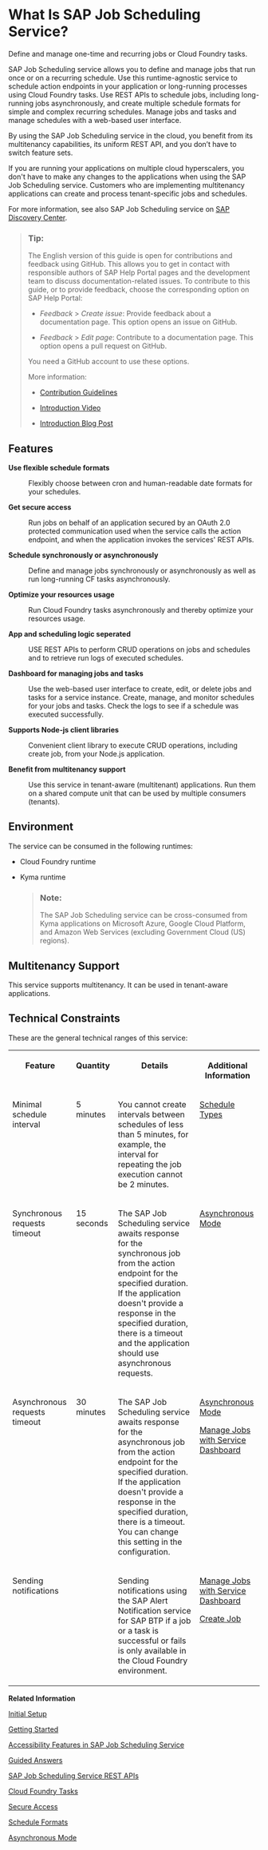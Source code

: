 <!-- loio22c2df4d22cb4a05af4c9502a67597ae -->

# What Is SAP Job Scheduling Service?

Define and manage one-time and recurring jobs or Cloud Foundry tasks.

SAP Job Scheduling service allows you to define and manage jobs that run once or on a recurring schedule. Use this runtime-agnostic service to schedule action endpoints in your application or long-running processes using Cloud Foundry tasks. Use REST APIs to schedule jobs, including long-running jobs asynchronously, and create multiple schedule formats for simple and complex recurring schedules. Manage jobs and tasks and manage schedules with a web-based user interface.

By using the SAP Job Scheduling service in the cloud, you benefit from its multitenancy capabilities, its uniform REST API, and you don’t have to switch feature sets.

If you are running your applications on multiple cloud hyperscalers, you don't have to make any changes to the applications when using the SAP Job Scheduling service. Customers who are implementing multitenancy applications can create and process tenant-specific jobs and schedules.

For more information, see also SAP Job Scheduling service on [SAP Discovery Center](https://discovery-center.cloud.sap/serviceCatalog/job-scheduling-service?service_plan=standard&region=all&commercialModel=cloud).

> ### Tip:  
> The English version of this guide is open for contributions and feedback using GitHub. This allows you to get in contact with responsible authors of SAP Help Portal pages and the development team to discuss documentation-related issues. To contribute to this guide, or to provide feedback, choose the corresponding option on SAP Help Portal:
> 
> -   *Feedback* \> *Create issue*: Provide feedback about a documentation page. This option opens an issue on GitHub.
> 
> -   *Feedback* \> *Edit page*: Contribute to a documentation page. This option opens a pull request on GitHub.
> 
> 
> You need a GitHub account to use these options.
> 
> More information:
> 
> -   [Contribution Guidelines](https://help.sap.com/docs/open-documentation-initiative/contribution-guidelines/readme.html)
> 
> -   [Introduction Video](https://www.youtube.com/watch?v=WJ0oarMlVW4)
> 
> -   [Introduction Blog Post](https://blogs.sap.com/2021/11/29/sap-btp-documentation-goes-github-new-collaboration-process/)



<a name="loio22c2df4d22cb4a05af4c9502a67597ae__section_o3j_hhf_ynb"/>

## Features


<dl>
<dt><b>

Use flexible schedule formats 

</b></dt>
<dd>

Flexibly choose between cron and human-readable date formats for your schedules.



</dd><dt><b>

Get secure access 

</b></dt>
<dd>

Run jobs on behalf of an application secured by an OAuth 2.0 protected communication used when the service calls the action endpoint, and when the application invokes the services' REST APIs.



</dd><dt><b>

Schedule synchronously or asynchronously 

</b></dt>
<dd>

Define and manage jobs synchronously or asynchronously as well as run long-running CF tasks asynchronously.



</dd><dt><b>

Optimize your resources usage 

</b></dt>
<dd>

Run Cloud Foundry tasks asynchronously and thereby optimize your resources usage.



</dd><dt><b>

App and scheduling logic seperated 

</b></dt>
<dd>

USE REST APIs to perform CRUD operations on jobs and schedules and to retrieve run logs of executed schedules.



</dd><dt><b>

Dashboard for managing jobs and tasks 

</b></dt>
<dd>

Use the web-based user interface to create, edit, or delete jobs and tasks for a service instance. Create, manage, and monitor schedules for your jobs and tasks. Check the logs to see if a schedule was executed successfully.



</dd><dt><b>

Supports Node-js client libraries 

</b></dt>
<dd>

Convenient client library to execute CRUD operations, including create job, from your Node.js application.



</dd><dt><b>

Benefit from multitenancy support 

</b></dt>
<dd>

Use this service in tenant-aware \(multitenant\) applications. Run them on a shared compute unit that can be used by multiple consumers \(tenants\).



</dd>
</dl>



<a name="loio22c2df4d22cb4a05af4c9502a67597ae__section_n3j_hhf_ynb"/>

## Environment

The service can be consumed in the following runtimes:

-   Cloud Foundry runtime

-   Kyma runtime

    > ### Note:  
    > The SAP Job Scheduling service can be cross-consumed from Kyma applications on Microsoft Azure, Google Cloud Platform, and Amazon Web Services \(excluding Government Cloud \(US\) regions\).




## Multitenancy Support

This service supports multitenancy. It can be used in tenant-aware applications.



<a name="loio22c2df4d22cb4a05af4c9502a67597ae__section_cdq_wm5_prb"/>

## Technical Constraints

These are the general technical ranges of this service:


<table>
<tr>
<th valign="top">

Feature

</th>
<th valign="top">

Quantity

</th>
<th valign="top">

Details

</th>
<th valign="top">

Additional Information

</th>
</tr>
<tr>
<td valign="top">

Minimal schedule interval

</td>
<td valign="top">

5 minutes

</td>
<td valign="top">

You cannot create intervals between schedules of less than 5 minutes, for example, the interval for repeating the job execution cannot be 2 minutes.

</td>
<td valign="top">

[Schedule Types](20---Concepts/schedule-types-9cf8c14.md#loio9cf8c14da0144c84aac628dc56b00ffd)

</td>
</tr>
<tr>
<td valign="top">

Synchronous requests timeout

</td>
<td valign="top">

15 seconds

</td>
<td valign="top">

The SAP Job Scheduling service awaits response for the synchronous job from the action endpoint for the specified duration. If the application doesn't provide a response in the specified duration, there is a timeout and the application should use asynchronous requests.

</td>
<td valign="top">

[Asynchronous Mode](20---Concepts/asynchronous-mode-d9fd81c.md)

</td>
</tr>
<tr>
<td valign="top">

Asynchronous requests timeout

</td>
<td valign="top">

30 minutes

</td>
<td valign="top">

The SAP Job Scheduling service awaits response for the asynchronous job from the action endpoint for the specified duration. If the application doesn't provide a response in the specified duration, there is a timeout. You can change this setting in the configuration.

</td>
<td valign="top">

[Asynchronous Mode](20---Concepts/asynchronous-mode-d9fd81c.md)

[Manage Jobs with Service Dashboard](40---Using-JOB-SCHDULR-TITLE/manage-jobs-with-service-dashboard-132fd06.md)

</td>
</tr>
<tr>
<td valign="top">

Sending notifications

</td>
<td valign="top">

 

</td>
<td valign="top">

Sending notifications using the SAP Alert Notification service for SAP BTP if a job or a task is successful or fails is only available in the Cloud Foundry environment.

</td>
<td valign="top">

[Manage Jobs with Service Dashboard](40---Using-JOB-SCHDULR-TITLE/manage-jobs-with-service-dashboard-132fd06.md)

[Create Job](40---Using-JOB-SCHDULR-TITLE/create-job-2c1ecb6.md)

</td>
</tr>
</table>

**Related Information**  


[Initial Setup](initial-setup-0adb655.md "You can get started with the SAP Job Scheduling service by following the steps below.")

[Getting Started](getting-started-02e4e8b.md "Once you've created a service instance for the SAP Job Scheduling service and bound it to your application, you can use the service.")

 <?sap-ot O2O class="- topic/link " href="8d30095891db417f9b9351570b1679b2.xml" text="" desc="" xtrc="link:3" xtrf="file:/home/builder/src/dita-all/jjq1673438782153/loio4b3e16d4e4d14242bdc2ab48d2aec6be_en-US/src/content/localization/en-us/22c2df4d22cb4a05af4c9502a67597ae.xml" output-class="" outputTopicFile="file:/home/builder/tp.net.sf.dita-ot/2.3/plugins/com.elovirta.dita.markdown_1.3.0/xsl/dita2markdownImpl.xsl" ?> 

[Accessibility Features in SAP Job Scheduling Service](accessibility-features-in-sap-job-scheduling-service-12aa90f.md "To optimize your experience of SAP Job Scheduling service, SAP Business Technology Platform (SAP BTP) provides features and settings that help you use the software efficiently.")

[Guided Answers](https://ga.support.sap.com/dtp/viewer/#/tree/2797/actions/40871)

[SAP Job Scheduling Service REST APIs](40---Using-JOB-SCHDULR-TITLE/sap-job-scheduling-service-rest-apis-c513d2d.md "Use SAP Job Scheduling service REST APIs to create, manage, and monitor jobs and job schedules.")

[Cloud Foundry Tasks](https://docs.cloudfoundry.org/devguide/using-tasks.html#run-tasks)

[Secure Access](50---Security/secure-access-745ca50.md "The SAP Job Scheduling service provides options to secure job actions with action endpoints as well as to secure Cloud Foundry tasks.")

[Schedule Formats](20---Concepts/schedule-formats-54615f0.md#loio54615f087cca45c48f81ce4967c6f7f3 "The SAP Job Scheduling service supports several scheduling formats.")

[Asynchronous Mode](20---Concepts/asynchronous-mode-d9fd81c.md "The SAP Job Scheduling service executes jobs that support action endpoints in a synchronous mode or in an asynchronous (or batch) mode.")

